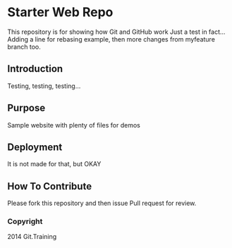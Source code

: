 # Starter Web Repo

This repository is for showing how Git and GitHub work
Just a test in fact... Adding a line for rebasing example, then
more changes from myfeature branch too.

## Introduction

Testing, testing, testing...

## Purpose

Sample website with plenty of files for demos

## Deployment

It is not made for that, but OKAY

## How To Contribute

Please fork this repository and then issue Pull request for review.

### Copyright

2014 Git.Training